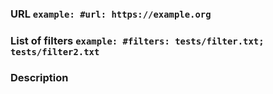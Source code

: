 ### URL `example: #url: https://example.org`

### List of filters `example: #filters: tests/filter.txt; tests/filter2.txt`

### Description
